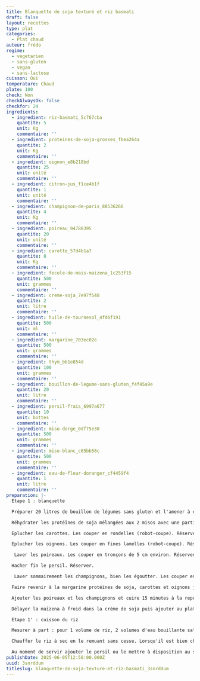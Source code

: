 ```yaml
---
title: Blanquette de soja texturé et riz basmati
draft: false
layout: recettes
type: plat
categories:
  - Plat chaud
auteur: frédo
regime:
  - vegetarien
  - sans-gluten
  - vegan
  - sans-lactose
cuisson: Oui
temperature: Chaud
plate: 100
check: Non
checkAlwaysOk: false
checkfor: 24
ingredients:
  - ingredient: riz-basmati_5c767cba
    quantite: 5
    unit: Kg
    commentaire: ''
  - ingredient: proteines-de-soja-grosses_fbea264a
    quantite: 2
    unit: Kg
    commentaire: ''
  - ingredient: oignon_e8b218bd
    quantite: 25
    unit: unité
    commentaire: ''
  - ingredient: citron-jus_f1ce4b1f
    quantite: 1
    unit: unité
    commentaire: ''
  - ingredient: champignon-de-paris_88536266
    quantite: 4
    unit: Kg
    commentaire: ''
  - ingredient: poireau_94780395
    quantite: 20
    unit: unité
    commentaire: ''
  - ingredient: carotte_57d4b1a7
    quantite: 8
    unit: Kg
    commentaire: ''
  - ingredient: fecule-de-mais-maizena_1c253f15
    quantite: 500
    unit: grammes
    commentaire: ''
  - ingredient: creme-soja_7e97f548
    quantite: 2
    unit: litre
    commentaire: ''
  - ingredient: huile-de-tournesol_4fd6f191
    quantite: 500
    unit: ml
    commentaire: ''
  - ingredient: margarine_703ec02e
    quantite: 500
    unit: grammes
    commentaire: ''
  - ingredient: thym_bb1e854d
    quantite: 100
    unit: grammes
    commentaire: ''
  - ingredient: bouillon-de-legume-sans-gluten_f4f45a9e
    quantite: 20
    unit: litre
    commentaire: ''
  - ingredient: persil-frais_6997a677
    quantite: 10
    unit: bottes
    commentaire: ''
  - ingredient: miso-dorge_0df75e30
    quantite: 500
    unit: grammes
    commentaire: ''
  - ingredient: miso-blanc_c65bb58c
    quantite: 500
    unit: grammes
    commentaire: ''
  - ingredient: eau-de-fleur-doranger_cf4459f4
    quantite: 1
    unit: litre
    commentaire: ''
preparation: |-
  Etape 1 : blanquette

  Préparer 20 litres de bouillon de légumes sans gluten et l'amener à ébullition.

  Réhydrater les protéïnes de soja mélangées aux 2 misos avec une partie du bouillon au moins 30 minutes.

  Eplucher les carottes. Les couper en rondelles (robot-coupe). Réserver. 

  Eplucher les oignons. Les couper en fines lamelles (robot-coupe). Réserver.

   Laver les poireaux. Les couper en tronçons de 5 cm environ. Réserver.

  Hacher fin le persil. Réserver.

   Laver sommairement les champignons, bien les égoutter. Les couper en 4. Réserver.

  Faire revenir à la margarine protéïnes de soja, carottes et oignons jusqu'à ce que les oignons soient bien dorés. Ajouter le bouillon et cuire 30 minutes à la reprise de l'ébullition.

  Ajouter les poireaux et les champignons et cuire 15 minutes à la reprise de l'ébullition.

  Délayer la maïzena à froid dans la crème de soja puis ajouter au plat pour épaissir le bouillon. Rectifier l'assaisonnement. Au dernier moment avant de partir en salle ajouter un trait de jus de citron.

  Etape 1' : cuisson du riz

  Mesurer à part : pour 1 volume de riz, 2 volumes d'eau bouillante salée.

  Chauffer le riz à sec en le remuant sans cesse. Lorsqu'il est bien chaud et commence à éclater légèrement, le vaporiser avec l'eau bouillante, réduire le feu, couvrir et laisser cuire jusqu'à absorption complète de l'eau. Transvaser de suite dans les gastros, arroser d'un peu d'huile et de la fleur d'oranger et maintenir au chaud.

  Au moment de servir ajouter le persil ou le mettre à disposition au service.
publishDate: 2025-06-05T12:58:00.000Z
uuid: 3snrddum
titleslug: blanquette-de-soja-texture-et-riz-basmati_3snrddum
---
```

